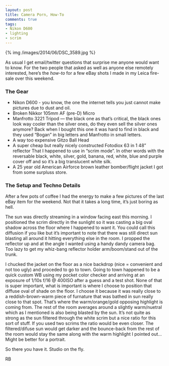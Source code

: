 ```yaml
---
layout: post
title: Camera Porn, How-To
comments: true
tags:
- Nikon D600
- lighting
- scrim
---
```


{% img /images/2014/06/DSC_3589.jpg %}

As usual I get email/twitter questions that surprise me anyone would want to know. For the two people that asked as well as anyone else remotely interested, here’s the *how-to* for a few eBay shots I made in my Leica fire-sale over this weekend.

<!--more-->

### The Gear

- Nikon D600 - you know, the one the internet tells you just cannot make pictures due to dust and oil.
- Broken Nikkor 105mm AF (pre-D) Micro
- Manfrotto 3221 Tripod — the black one as that’s critical, the black ones look way cooler than the silver ones, do they even sell the silver ones anymore? Back when I bought this one it was hard to find in black and they used “Bogan” in big letters and Manfrotto in small letters.
- A way too expensive Gitzo Ball Head
- A super cheap but really nicely constructed Fotodiox 63 in 1 48” reflector That I happened to use in “scrim mode”. In other words with the reversable black, white, silver, gold, banana, red, white, blue and purple cover off and so it’s a big translucent white silk.
- A 25 year old American Airforce brown leather bomber/flight jacket I got from some surpluss store.

### The Setup and Techno Details

After a few pots of coffee I had the energy to make a few pictures of the last eBay item for the weekend. Not that it takes a long time, it’s just boring as hell. 

The sun was directly streaming in a window facing east this morning. I positioned the scrim directly in the sunlight so it was casting a big oval shadow across the floor where I happened to want it. You could call this diffusion if you like but it’s important to note that there was still direct sun blasting all around it hitting everything else in the room. I propped the reflector up and at the angle I wanted using a handy dandy camera bag. Too lazy to get my whiz-bang reflector holder arm/boom/stand out of the trunk.

I chucked the jacket on the floor as a nice backdrop (nice = convenient and not too ugly) and proceded to go to town. Going to town happened to be a quick custom WB using my pocket color checker and arriving at an exposure of 1/10s f/16 @ 400ISO after a guess and a test shot. None of that is super important, what is important is where I choose to position that diffuse oval of shade on the floor. I choose it because it was really close to a reddish-brown-warm piece of furnature that was bathed in sun really close to that spot. That’s where the warm/orange/gold opposing highlight is coming from. The rest of the room averages around a slightly warm/nuetral which as I mentioned is also being blasted by the sun. It’s not quite as strong as the sun filtered through the white scrim but a nice ratio for this sort of stuff. If you used two scrims the ratio would be even closer. The filtered/difuse sun would get darker and the bounce-back from the rest of the room would stay the same along with the warm highlight I pointed out… Might be better for a portrait.

So there you have it. Studio on the fly. 

RB
